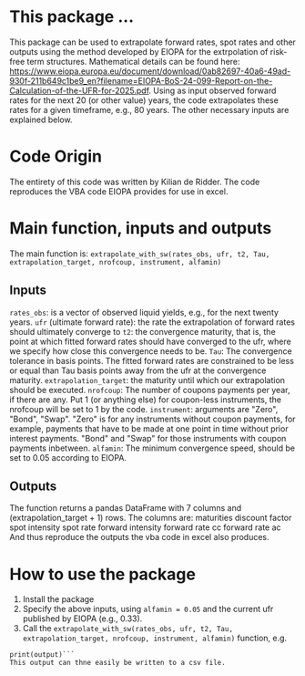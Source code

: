 # This package ...
This package can be used to extrapolate forward rates, spot rates and other outputs using the method developed by EIOPA for the extrpolation of risk-free term structures. Mathematical details can be found here: https://www.eiopa.europa.eu/document/download/0ab82697-40a6-49ad-930f-211b649c1be9_en?filename=EIOPA-BoS-24-099-Report-on-the-Calculation-of-the-UFR-for-2025.pdf.
Using as input observed forward rates for the next 20 (or other value) years,
the code extrapolates these rates for a given timeframe, e.g., 80 years. The other necessary inputs are explained below.

# Code Origin
The entirety of this code was written by Kilian de Ridder.
The code reproduces the VBA code EIOPA provides for use in excel.

# Main function, inputs and outputs
The main function is:
```extrapolate_with_sw(rates_obs, ufr, t2, Tau, extrapolation_target, nrofcoup, instrument, alfamin)```

## Inputs
```rates_obs```: is a vector of observed liquid yields, e.g., for the next twenty years.
```ufr``` (ultimate forward rate): the rate the extrapolation of forward rates should ultimately converge to
```t2```: the convergence maturity, that is, the point at which fitted forward rates should have converged to the ufr, where we specify how close this convergence needs to be.
```Tau```: The convergence tolerance in basis points. The fitted forward rates are constrained to be less or equal than Tau basis points away from the ufr at the convergence maturity.
```extrapolation_target```: the maturity until which our extrapolation should be executed.
```nrofcoup```: The number of coupons payments per year, if there are any. Put 1 (or anything else) for coupon-less instruments, the nrofcoup will be set to 1 by the code.
```instrument```: arguments are "Zero", "Bond", "Swap". "Zero" is for any instruments without coupon payments, for example, payments that have to be made at one point in time without prior interest payments. "Bond" and "Swap" for those instruments with coupon payments inbetween.
```alfamin```: The minimum convergence speed, should be set to 0.05 according to EIOPA.

## Outputs
The function returns a pandas DataFrame with 7 columns and (extrapolation_target + 1) rows. The columns are:
maturities
discount factor
spot intensity
spot rate
forward intensity
forward rate cc
forward rate ac
And thus reproduce the outputs the vba code in excel also produces.

# How to use the package
1. Install the package
2. Specify the above inputs, using ```alfamin = 0.05``` and the current ufr published by EIOPA (e.g., 0.33).
3. Call the ```extrapolate_with_sw(rates_obs, ufr, t2, Tau, extrapolation_target, nrofcoup, instrument, alfamin)``` function, e.g.
```output = (rates_obs, ufr, t2, Tau, extrapolation_target, nrofcoup, instrument, alfamin)
print(output)```
This output can thne easily be written to a csv file.






